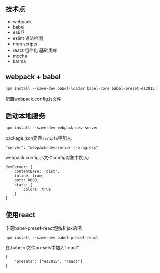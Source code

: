 ## 技术点

- webpack
- babel
- es6/7
- eslint 语法检测
- npm scripts
- react 组件化 基础类库
- mocha
- karma

## webpack + babel

```
npm install --save-dev babel-loader babel-core babel-preset-es2015
```

配置webpack.config.js文件


## 启动本地服务

```
npm install --save-dev webpack-dev-server
```

package.json文件`scripts`中加入:
```
"server": "webpack-dev-server --progress"
```

webpack.config.js文件config对象中加入:
```
devServer: {
    contentBase: 'dist',
    inline: true,
    port: 8080,
    stats: {
        colors: true
    }
}
```

## 使用react

下载babel-preset-react包解析jsx语法
```
npm install --save-dev babel-preset-react
```

在.babelrc文件presets中加入"react"
```
{
    "presets": ["es2015", "react"]
}
```

